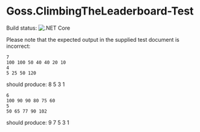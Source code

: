 # Goss.ClimbingTheLeaderboard-Test
Build status: ![.NET Core](https://github.com/topbanana/Goss.ClimbingTheLeaderboard-Test/workflows/.NET%20Core/badge.svg)

Please note that the expected output in the supplied test document is incorrect:

    7
    100 100 50 40 40 20 10
    4
    5 25 50 120
should produce:
    8
    5
    3
    1

    6
    100 90 90 80 75 60
    5
    50 65 77 90 102
should produce:
    9
    7
    5
    3
    1
